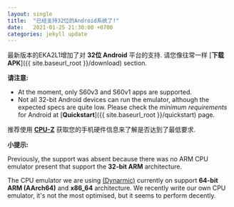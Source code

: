 ```yaml
---
layout: single
title:  "已经支持32位的Android系统了!"
date:   2021-01-25 21:30:00 +0700
categories: jekyll update
---
```


最新版本的EKA2L1增加了对 **32位 Android** 平台的支持. 请您像往常一样 [**下载APK**]({{ site.baseurl_root }}/download) section.

**请注意:**
- At the moment, only S60v3 and S60v1 apps are supported.
- Not all 32-bit Android devices can run the emulator, although the expected specs are quite low.
Please check the *minimum requirements* for Android at [**Quickstart**]({{ site.baseurl_root }}/quickstart) page.

推荐使用 [**CPU-Z**](https://play.google.com/store/apps/details?id=com.cpuid.cpu_z) 获取您的手机硬件信息来了解是否达到了最低要求.

**小提示:**

Previously, the support was absent because there was no ARM CPU emulator present that support the **32-bit ARM** architecture.

The CPU emulator we are using [(Dynarmic)](https://github.com/MerryMage/Dynarmic) currently on support **64-bit ARM (AArch64)** and **x86_64** architecture.
We recently write our own CPU emulator, it's not the most optimised, but it seems to perform decently.
